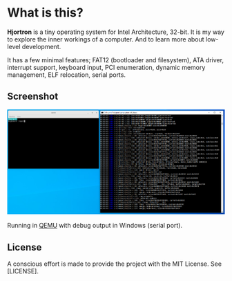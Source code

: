 # What is this?

**Hjortron** is a tiny operating system for Intel Architecture, 32-bit. It is my way to explore the inner workings of a computer. And to learn more about low-level development.

It has a few minimal features; FAT12 (bootloader and filesystem), ATA driver, interrupt support, keyboard input, PCI enumeration, dynamic memory management, ELF relocation, serial ports.

## Screenshot

![images/output.png](images/output.png)

Running in [QEMU](https://www.qemu.org/) with debug output in Windows (serial port).

## License

A conscious effort is made to provide the project with the MIT License. See [LICENSE].